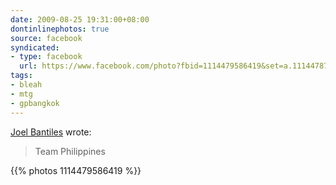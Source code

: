 ```yaml
---
date: 2009-08-25 19:31:00+08:00
dontinlinephotos: true
source: facebook
syndicated:
- type: facebook
  url: https://www.facebook.com/photo?fbid=1114479586419&set=a.1114478706397
tags:
- bleah
- mtg
- gpbangkok
---
```


[Joel Bantiles](https://www.facebook.com/whel.bantiles) wrote:

> Team Philippines

{{% photos 1114479586419 %}}


